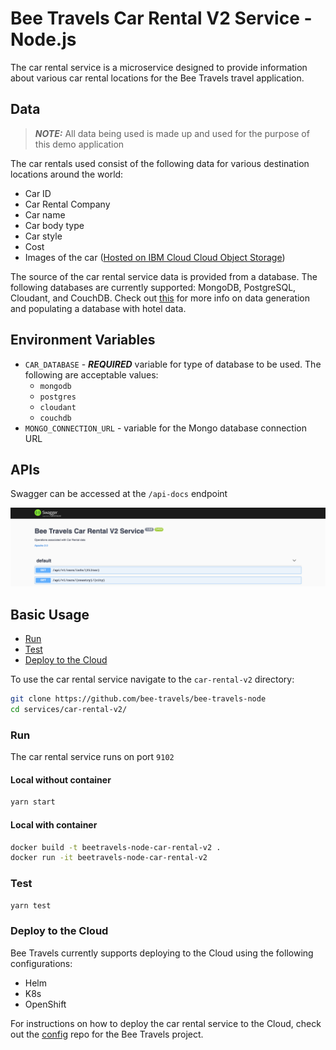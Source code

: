 # Bee Travels Car Rental V2 Service - Node.js

The car rental service is a microservice designed to provide information about various car rental locations for the Bee Travels travel application.

## Data
> ***NOTE:*** All data being used is made up and used for the purpose of this demo application

The car rentals used consist of the following data for various destination locations around the world:

* Car ID
* Car Rental Company
* Car name
* Car body type
* Car style
* Cost
* Images of the car ([Hosted on IBM Cloud Cloud Object Storage](https://www.ibm.com/cloud/object-storage))

The source of the car rental service data is provided from a database. The following databases are currently supported: MongoDB, PostgreSQL, Cloudant, and CouchDB. Check out [this](https://github.com/bee-travels/data-generator/tree/master/src/hotels) for more info on data generation and populating a database with hotel data.

## Environment Variables

* `CAR_DATABASE` - ***REQUIRED*** variable for type of database to be used. The following are acceptable values:
  * `mongodb`
  * `postgres`
  * `cloudant`
  * `couchdb`
* `MONGO_CONNECTION_URL` - variable for the Mongo database connection URL

## APIs

Swagger can be accessed at the `/api-docs` endpoint

![](screenshots/apis.jpg)

## Basic Usage

* [Run](#run)
* [Test](#test)
* [Deploy to the Cloud](#deploy-to-the-cloud)

To use the car rental service navigate to the `car-rental-v2` directory:

```bash
git clone https://github.com/bee-travels/bee-travels-node
cd services/car-rental-v2/
```

### Run

The car rental service runs on port `9102`

#### Local without container

```bash
yarn start
```

#### Local with container

```bash
docker build -t beetravels-node-car-rental-v2 .
docker run -it beetravels-node-car-rental-v2
```

### Test

```bash
yarn test
```

### Deploy to the Cloud

Bee Travels currently supports deploying to the Cloud using the following configurations:

* Helm
* K8s
* OpenShift

For instructions on how to deploy the car rental service to the Cloud, check out the [config](https://github.com/bee-travels/config) repo for the Bee Travels project.
